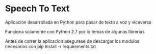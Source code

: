 # Speech To Text
Aplicación desarrollada en Python para pasar de texto a voz y viceversa


Funciona solamente con Python 2.7 por lo temas de algunas librerias

Antes de correr la aplicacion asegurese de descargar los modulos necesarios con
pip install -r requirements.txt
